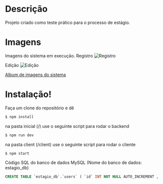 # Descrição
Projeto criado como teste prático para o processo de estágio. 

# Imagens

Imagens do sistema em execução.
Registro
![Registro](https://i.imgur.com/FUuvEbh.png)

Edição
![Edição](https://i.imgur.com/ouUAtd8.png)

[Album de imagens do sistema](https://imgur.com/a/WZWtfiK)

# Instalação!

Faça um clone do repositório e dê
```sh
$ npm install
```
na pasta inicial (/) use o seguinte script para rodar o backend
```sh
$ npm run dev
```
na pasta client (/client) use o seguinte script para rodar o cliente
```sh
$ npm start
```
Código SQL do banco de dados MySQL (Nome do banco de dados: estagio_db)
```sql
CREATE TABLE `estagio_db`.`users` ( `id` INT NOT NULL AUTO_INCREMENT , `name` TEXT NULL , `birth_date` TEXT NULL , `email` TEXT NULL , `password` TEXT NULL , `created` TEXT NULL , `updated` TEXT NULL , PRIMARY KEY (`id`)) ENGINE = InnoDB;
```
